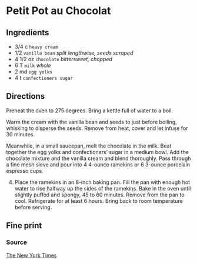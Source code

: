 Petit Pot au Chocolat
==

Ingredients
--

* 3/4 c `heavy cream`
* 1/2 `vanilla bean` *split lengthwise, seeds scraped*
* 4 1/2 oz `chocolate` *bittersweet, chopped*
* 6 T `milk` *whole*
* 2 md `egg yolks`
* 4 t `confectioners sugar`

Directions
--

Preheat the oven to 275 degrees. Bring a kettle full of water to a boil.

Warm the cream with the vanilla bean and seeds to just before boiling,
whisking to disperse the seeds. Remove from heat, cover and let infuse for 30
minutes. 

Meanwhile, in a small saucepan, melt the chocolate in the milk. Beat together
the egg yolks and confectioners’ sugar in a medium bowl. Add the chocolate
mixture and the vanilla cream and blend thoroughly. Pass through a fine mesh
sieve and pour into 4 4-ounce ramekins or 6 3-ounce porcelain espresso cups. 

4. Place the ramekins in an 8-inch baking pan. Fill the pan with enough hot
water to rise halfway up the sides of the ramekins. Bake in the oven until
slightly puffed and spongy, 45 to 60 minutes. Remove from the pan to
cool. Refrigerate for at least 6 hours. Bring back to room temperature before
serving.

Fine print
--

### Source

[The New York Times](http://www.nytimes.com/2007/12/02/magazine/02food-t.html)

